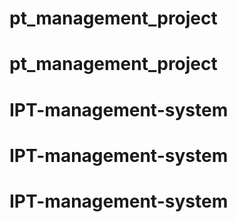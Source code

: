 # pt_management_project
# pt_management_project
# IPT-management-system
# IPT-management-system
# IPT-management-system
